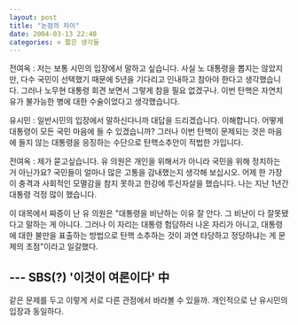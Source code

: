 ```yaml
---
layout: post
title: "논점의 차이"
date: 2004-03-13 22:40
categories: ⊙ 짧은 생각들
---
```


전여옥 : 저는 보통 시민의 입장에서 말하고 싶습니다. 사실 노 대통령을 뽑지는 않았지만, 다수 국민이 선택했기 때문에 5년을 기다리고 인내하고 참아야 한다고 생각했습니다. 그러나 노무현 대통령 회견 보면서 그렇게 참을 필요 없겠구나. 이번 탄핵은 자연치유가 불가능한 병에 대한 수술이었다고 생각했습니다. 

유시민 : 일반시민의 입장에서 말하신다니까 대답을 드리겠습니다. 이해합니다. 어떻게 대통령이 모든 국민 마음에 들 수 있겠습니까? 그러나 이번 탄핵이 문제되는 것은 마음에 들지 않는 대통령을 응징하는 수단으로 탄핵소추안이 적법한 가입니다. 

전여옥 : 제가 묻고싶습니다. 유 의원은 개인을 위해서가 아니라 국민을 위해 정치하는 거 아닌가요? 국민들이 얼마나 많은 고통을 감내했는지 생각해 보십시오. 어제 한 가장이 충격과 사회적인 모멸감을 참지 못하고 한강에 투신자살을 했습니다. 나는 지난 1년간 대통령 걱정 많이 했습니다.

이 대목에서 짜증이 난 유 의원은 "대통령을 비난하는 이유 잘 안다. 그 비난이 다 잘못됐다고 말하는 게 아니다. 그러나 이 자리는 대통령 험담하러 나온 자리가 아니고, 대통령에 대한 불만을 표출하는 방법으로 탄핵 소추하는 것이 과연 타당하고 정당하냐는 게 문제의 초점"이라고 일갈했다.

--- SBS(?) '이것이 여론이다' 中
----

같은 문제를 두고 이렇게 서로 다른 관점에서 바라볼 수 있을까.
개인적으로 난 유시민의 입장과 동일하다.

       
